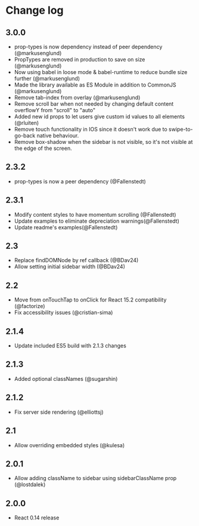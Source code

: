 # Change log

## 3.0.0

- prop-types is now dependency instead of peer dependency (@markusenglund)
- PropTypes are removed in production to save on size (@markusenglund)
- Now using babel in loose mode & babel-runtime to reduce bundle size further (@markusenglund)
- Made the library available as ES Module in addition to CommonJS (@markusenglund)
- Remove tab-index from overlay (@markusenglund)
- Remove scroll bar when not needed by changing default content overflowY from "scroll" to "auto"
- Added new id props to let users give custom id values to all elements (@rluiten)
- Remove touch functionality in IOS since it doesn't work due to swipe-to-go-back native behaviour.
- Remove box-shadow when the sidebar is not visible, so it's not visible at the edge of the screen.

## 2.3.2

- prop-types is now a peer dependency (@Fallenstedt)

## 2.3.1

- Modify content styles to have momentum scrolling (@Fallenstedt)
- Update examples to eliminate depreciation warnings(@Fallenstedt)
- Update readme's examples(@Fallenstedt)

## 2.3

- Replace findDOMNode by ref callback (@BDav24)
- Allow setting initial sidebar width (@BDav24)

## 2.2

- Move from onTouchTap to onClick for React 15.2 compatibility (@factorize)
- Fix accessibility issues (@cristian-sima)

## 2.1.4

- Update included ES5 build with 2.1.3 changes

## 2.1.3

- Added optional classNames (@sugarshin)

## 2.1.2

- Fix server side rendering (@elliottsj)

## 2.1

- Allow overriding embedded styles (@kulesa)

## 2.0.1

- Allow adding className to sidebar using sidebarClassName prop (@lostdalek)

## 2.0.0

- React 0.14 release
